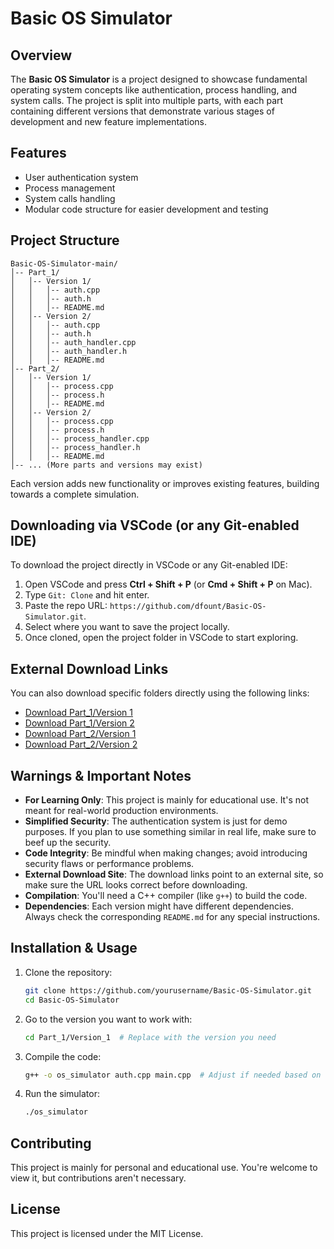 # Basic OS Simulator

## Overview

The **Basic OS Simulator** is a project designed to showcase fundamental operating system concepts like authentication, process handling, and system calls. The project is split into multiple parts, with each part containing different versions that demonstrate various stages of development and new feature implementations.

## Features

- User authentication system
- Process management
- System calls handling
- Modular code structure for easier development and testing

## Project Structure

```
Basic-OS-Simulator-main/
│-- Part_1/
│   │-- Version 1/
│   │   │-- auth.cpp
│   │   │-- auth.h
│   │   │-- README.md
│   │-- Version 2/
│   │   │-- auth.cpp
│   │   │-- auth.h
│   │   │-- auth_handler.cpp
│   │   │-- auth_handler.h
│   │   │-- README.md
│-- Part_2/
│   │-- Version 1/
│   │   │-- process.cpp
│   │   │-- process.h
│   │   │-- README.md
│   │-- Version 2/
│   │   │-- process.cpp
│   │   │-- process.h
│   │   │-- process_handler.cpp
│   │   │-- process_handler.h
│   │   │-- README.md
│-- ... (More parts and versions may exist)
```

Each version adds new functionality or improves existing features, building towards a complete simulation.

## Downloading via VSCode (or any Git-enabled IDE)

To download the project directly in VSCode or any Git-enabled IDE:

1. Open VSCode and press **Ctrl + Shift + P** (or **Cmd + Shift + P** on Mac).
2. Type `Git: Clone` and hit enter.
3. Paste the repo URL: `https://github.com/dfount/Basic-OS-Simulator.git`.
4. Select where you want to save the project locally.
5. Once cloned, open the project folder in VSCode to start exploring.

## External Download Links

You can also download specific folders directly using the following links:

- [Download Part\_1/Version 1](https://download-directory.github.io/?url=https://github.com/dfount/Basic-OS-Simulator/tree/main/Part_1/Version%201)
- [Download Part\_1/Version 2](https://download-directory.github.io/?url=https://github.com/dfount/Basic-OS-Simulator/tree/main/Part_1/Version%202)
- [Download Part\_2/Version 1](https://download-directory.github.io/?url=https://github.com/dfount/Basic-OS-Simulator/tree/main/Part_2/Version%201)
- [Download Part\_2/Version 2](https://download-directory.github.io/?url=https://github.com/dfount/Basic-OS-Simulator/tree/main/Part_2/Version%202)

## Warnings & Important Notes

- **For Learning Only**: This project is mainly for educational use. It's not meant for real-world production environments.
- **Simplified Security**: The authentication system is just for demo purposes. If you plan to use something similar in real life, make sure to beef up the security.
- **Code Integrity**: Be mindful when making changes; avoid introducing security flaws or performance problems.
- **External Download Site**: The download links point to an external site, so make sure the URL looks correct before downloading.
- **Compilation**: You'll need a C++ compiler (like `g++`) to build the code.
- **Dependencies**: Each version might have different dependencies. Always check the corresponding `README.md` for any special instructions.

## Installation & Usage

1. Clone the repository:
   ```sh
   git clone https://github.com/yourusername/Basic-OS-Simulator.git
   cd Basic-OS-Simulator
   ```
2. Go to the version you want to work with:
   ```sh
   cd Part_1/Version_1  # Replace with the version you need
   ```
3. Compile the code:
   ```sh
   g++ -o os_simulator auth.cpp main.cpp  # Adjust if needed based on files
   ```
4. Run the simulator:
   ```sh
   ./os_simulator
   ```

## Contributing

This project is mainly for personal and educational use. You're welcome to view it, but contributions aren't necessary.

## License

This project is licensed under the MIT License.
